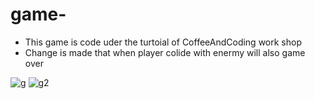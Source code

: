 # game-

- This game is code uder the turtoial of CoffeeAndCoding work shop
- Change is made that when player colide with enermy will also game over 


![g](https://user-images.githubusercontent.com/73972656/167971069-a0b32c52-b022-471d-b859-a0fcee2f9621.PNG)
![g2](https://user-images.githubusercontent.com/73972656/167971071-aabab9fa-e901-4a46-8b18-7cdbf830dd36.PNG)
